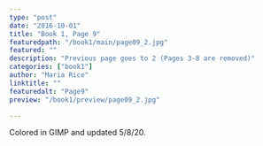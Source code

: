 ```yaml
---
type: "post"
date: "2016-10-01"
title: "Book 1, Page 9"
featuredpath: "/book1/main/page09_2.jpg"
featured: ""
description: "Previous page goes to 2 (Pages 3-8 are removed)"
categories: ["book1"]
author: "Maria Rice"
linktitle: ""
featuredalt: "Page9"
preview: "/book1/preview/page09_2.jpg"

---
```


Colored in GIMP and updated 5/8/20.
